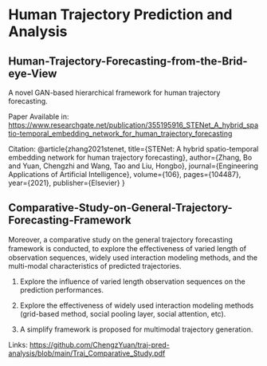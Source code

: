 # Human Trajectory Prediction and Analysis

## Human-Trajectory-Forecasting-from-the-Brid-eye-View
A novel GAN-based hierarchical framework for human trajectory forecasting.

Paper Available in: https://www.researchgate.net/publication/355195916_STENet_A_hybrid_spatio-temporal_embedding_network_for_human_trajectory_forecasting

Citation:
@article{zhang2021stenet,
  title={STENet: A hybrid spatio-temporal embedding network for human trajectory forecasting},
  author={Zhang, Bo and Yuan, Chengzhi and Wang, Tao and Liu, Hongbo},
  journal={Engineering Applications of Artificial Intelligence},
  volume={106},
  pages={104487},
  year={2021},
  publisher={Elsevier}
}



## Comparative-Study-on-General-Trajectory-Forecasting-Framework

Moreover, a comparative study on the general trajectory forecasting framework is conducted, to explore the eﬀectiveness of varied length of observation sequences, widely used interaction modeling methods, and the multi-modal characteristics of predicted trajectories.

1. Explore the influence of varied length observation sequences on the prediction performances.

2. Explore the effectiveness of widely used interaction modeling methods (grid-based method, social pooling layer, social attention, etc).

3. A simplify framework is proposed for multimodal trajectory generation.

Links: https://github.com/ChengzYuan/traj-pred-analysis/blob/main/Traj_Comparative_Study.pdf
